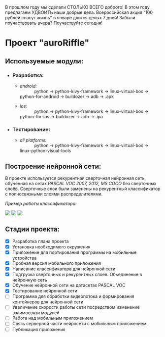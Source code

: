 В прошлом году мы сделали СТОЛЬКО ВСЕГО доброго!
В этом году предлагаем УДВОИТЬ наши добрые дела. 
Всероссийская акция "100 рублей спасут жизнь" в январе длится целых 7 дней! Забыли поучаствовать вчера? Поучаствуйте сегодня!


<h1>Проект "auroRiffle"</h1>

<h2>Используемые модули:</h2>

<ul type="disk">
	<li>
		<h3> Разработка: </h3>
		<ul type="sycle">
			<li> 
				<p>
					<i> android: <br> &nbsp &nbsp &nbsp &nbsp &nbsp &nbsp </i> python -> python-kivy-framework -> linux-virtual-box -> python-for-android -> buildozer -> adb -> .apk 
				</p>
			</li>
			<li> 
				<p>
					<i> ios: <br> &nbsp &nbsp &nbsp &nbsp &nbsp &nbsp </i> python -> python-kivy-framework -> linux-virtual-box -> python-for-ios -> buildozer -> adb -> .ipa
				</p>
			</li>
		</ul>
	</li>
	<li>
		<h3> Тестирование: </h3>
		<ul type="sycle">
			<li>
				<p>
					<i> all platforms: <br> &nbsp &nbsp &nbsp &nbsp &nbsp &nbsp </i> python -> python-kivy-framework -> linux-virtual-box -> linux-python-visual-tools
				</p>		
			</li>
		</ul>
	</li>
</ul>

<h2>Построение нейронной сети:</h2>

<p> В проекте используется рекурентная сверточная нейронная сеть, обученная на сетах <i> PASCAL VOC 2007, 2012, MS COCO </i> без сверточных слоёв. Сверточные слои были заменены
	на рекурентный классификатор с полносвязными слоями распределителями. </p>

<p> <i> Пример работы классификатора: </i> </p>

<img src="https://i.ibb.co/8YxSqd0/1.png">
<img src="https://i.ibb.co/VMD48gZ/2.png">
<img src="https://i.ibb.co/hYGCZ6s/3.png">

<h2>Стадии проекта: </h2>

- [x] Разработка плана проекта
- [x] Установка необходимого окружения
- [x] Приложение для портирования программы на мобильные устройства
- [x] Пробная версия мобильного приложения
- [x] Написание классификатора для нейронной сети
- [x] Подгрузка сверточных и рекурентных слоев. Обьединение в нейронную сеть
- [x] Обучение нейронной сети на датасетах PASCAL VOC
- [x] Тестирование нейронной сети
- [ ] Программа для обработки видеопотока и формирования контейнеров для нейронной сети
- [ ] Увеличение скорости работы сети посредством изменение взаимосвязи модулей
- [ ] Работа над мобильным приложением
- [ ] Связь серверной части нейросети с мобильным приложением
- [ ] Публикация приложения
